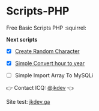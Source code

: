 # Scripts-PHP
Free Basic Scripts PHP  :squirrel:

**Next scripts**

- [x] [Create Random Character](https://github.com/SkarYxD/Scripts-PHP/tree/master/create_random_character/)
- [x] [Simple Convert hour to year](https://github.com/SkarYxD/Scripts-PHP/tree/master/simple_convert_hour_to_year/)
- [ ] Simple Import Array To MySQLi



:point_right: Contact ICQ: [@jkdev](https://icq.im/jkdev)  :point_left:
 
 Site test: [jkdev.ga](http://jkdev.ga/)
